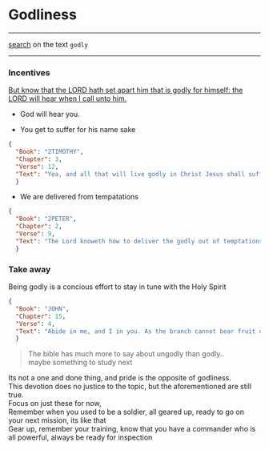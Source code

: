 # Godliness
---
[search](https://cdn.mintz5.com/801A6BD/linode/bible/search?n=31102&json=false&q=godly) on the text `godly`

---
### Incentives

[But know that the LORD hath set apart him that is godly for himself: the LORD will hear when I call unto him.](https://cdn.mintz5.com/801A6BD/linode/bible/PSALMS/4/3)

* God will hear you.

* You get to suffer for his name sake
```json
{
  "Book": "2TIMOTHY",
  "Chapter": 3,
  "Verse": 12,
  "Text": "Yea, and all that will live godly in Christ Jesus shall suffer persecution."
  }
```

* We are delivered from tempatations
```json
{
  "Book": "2PETER",
  "Chapter": 2,
  "Verse": 9,
  "Text": "The Lord knoweth how to deliver the godly out of temptations, and to reserve the unjust unto the day of judgment to be punished:"
  }
```

### Take away

Being godly is a concious effort to stay in tune with the Holy Spirit
```json
{
  "Book": "JOHN",
  "Chapter": 15,
  "Verse": 4,
  "Text": "Abide in me, and I in you. As the branch cannot bear fruit of itself, except it abide in the vine; no more can ye, except ye abide in me."
  }
```
>The bible has much more to say about ungodly than godly..  
  maybe something to study next

Its not a one and done thing, and pride is the opposite of godliness.  
This devotion does no justice to the topic, but the aforementioned are still true.  
Focus on just these for now,  
Remember when you used to be a soldier, all geared up, ready to go on your next mission, its like that  
Gear up, remember your training, know that you have a commander who is all powerful, always be ready for inspection  

